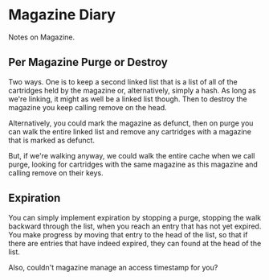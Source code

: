 # Magazine Diary

Notes on Magazine.

## Per Magazine Purge or Destroy

Two ways. One is to keep a second linked list that is a list of all of the
cartridges held by the magazine or, alternatively, simply a hash. As long as
we're linking, it might as well be a linked list though. Then to destroy the
magazine you keep calling remove on the head.

Alternatively, you could mark the magazine as defunct, then on purge you can
walk the entire linked list and remove any cartridges with a magazine that is
marked as defunct.

But, if we're walking anyway, we could walk the entire cache when we call purge,
looking for cartridges with the same magazine as this magazine and calling
remove on their keys.

## Expiration

You can simply implement expiration by stopping a purge, stopping the walk
backward through the list, when you reach an entry that has not yet expired. You
make progress by moving that entry to the head of the list, so that if there are
entries that have indeed expired, they can found at the head of the list.

Also, couldn't magazine manage an access timestamp for you?
